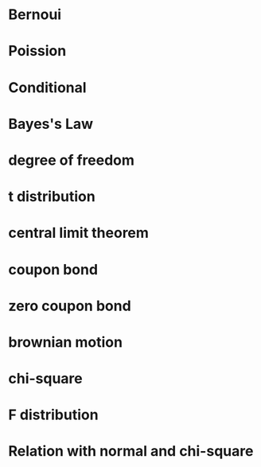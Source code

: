 # Bernoui
# Poission
# Conditional
# Bayes's Law

# degree of freedom
# t distribution
# central limit theorem
# coupon bond
# zero coupon bond
# brownian motion

# chi-square
# F distribution

# Relation with normal and chi-square
